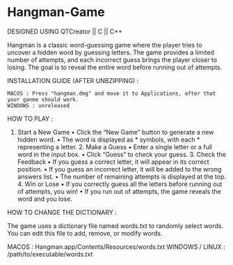 # Hangman-Game

DESIGNED USING QTCreator || C || C++ 

Hangman is a classic word-guessing game where the player tries to uncover a hidden word by guessing letters. The game provides a limited number of attempts, and each incorrect guess brings the player closer to losing. The goal is to reveal the entire word before running out of attempts.

INSTALLATION GUIDE (AFTER UNBZIPPING) : 

	MACOS : Press "hangman.dmg" and move it to Applications, after that your ganme should work.
 	WINDOWS : unreleased
  
HOW TO PLAY :

  1.	Start a New Game
	•	Click the “New Game” button to generate a new hidden word.
	•	The word is displayed as * symbols, with each * representing a letter.
	2.	Make a Guess
	•	Enter a single letter or a full word in the input box.
	•	Click “Guess” to check your guess.
	3.	Check the Feedback
	•	If you guess a correct letter, it will appear in its correct position.
	•	If you guess an incorrect letter, it will be added to the wrong answers list.
	•	The number of remaining attempts is displayed at the top.
	4.	Win or Lose
	•	If you correctly guess all the letters before running out of attempts, you win!
	•	If you run out of attempts, the game reveals the word and you lose.

HOW TO CHANGE THE DICTIONARY :

The game uses a dictionary file named words.txt to randomly select words. You can edit this file to add, remove, or modify words.

MACOS : Hangman.app/Contents/Resources/words.txt
WINDOWS / LINUX : /path/to/executable/words.txt



